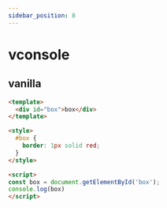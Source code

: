 ```yaml
---
sidebar_position: 8
---
```


# vconsole

## vanilla

```html vanilla showVConsole=true
<template>
  <div id="box">box</div>
</template>

<style>
  #box {
    border: 1px solid red;
  }
</style>

<script>
const box = document.getElementById('box');
console.log(box)
</script>

```
